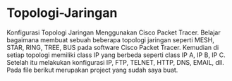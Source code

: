 # Topologi-Jaringan
Konfigurasi Topologi Jaringan Menggunakan Cisco Packet Tracer.
Belajar bagaimana membuat sebuah beberapa topologi jaringan seperti MESH, STAR, RING, TREE, BUS pada software Cisco Packet Tracer. Kemudian di setiap topologi memiliki class IP yang berbeda seperti class IP A, IP B, IP C. Setelah itu melakukan konfigurasi IP, FTP, TELNET, HTTP, DNS, EMAIL, dll. Pada file berikut merupakan project yang sudah saya buat.
